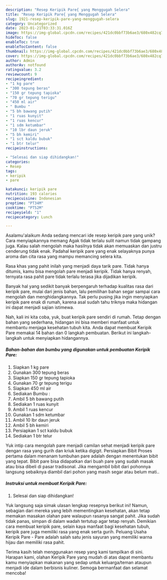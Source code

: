 ```yaml
---
description: "Resep Keripik Pare{ yang Menggugah Selera"
title: "Resep Keripik Pare{ yang Menggugah Selera"
slug: 1921-resep-keripik-pare-yang-menggugah-selera
category: Uncategorized
date: 2023-01-21T03:33:31.016Z
image: https://img-global.cpcdn.com/recipes/421dc0bbf73b6ae3/680x482cq70/keripik-pare-foto-resep-utama.jpg
hideToc: false
enableToc: true
enableTocContent: false
thumbnail: https://img-global.cpcdn.com/recipes/421dc0bbf73b6ae3/680x482cq70/keripik-pare-foto-resep-utama.jpg
cover: https://img-global.cpcdn.com/recipes/421dc0bbf73b6ae3/680x482cq70/keripik-pare-foto-resep-utama.jpg
author: Admin
authorAv: notfound
ratingvalue: 3.2
reviewcount: 9
recipeingredient:
- "1 kg pare"
- "300 tepung beras"
- "150 gr tepung tapioka"
- "70 gr tepung terigu"
- "450 ml air"
- " Bumbu "
- "5 bh bawang putih"
- "1 ruas kunyit"
- "1 ruas kencur"
- "1 sdm ketumbar"
- "10 lbr daun jeruk"
- "5 bh kemiri"
- "1 sct kaldu bubuk"
- "1 btr telur"
recipeinstructions:

- "Selesai dan siap dihidangkan!"
categories:
- Resep
tags:
- keripik
- pare

katakunci: keripik pare 
nutrition: 193 calories
recipecuisine: Indonesian
preptime: "PT34M"
cooktime: "PT52M"
recipeyield: "1"
recipecategory: Lunch

---
```



Asalamu'alaikum Anda sedang mencari ide resep keripik pare yang unik? Cara menyiapkannya memang Agak tidak terlalu sulit namun tidak gampang juga. Kalau salah mengolah maka hasilnya tidak akan memuaskan dan justru cenderung tidak enak. Padahal keripik pare yang enak selayaknya punya aroma dan cita rasa yang mampu memancing selera kita.


Rasa khas yang pahit inilah yang menjadi daya tarik pare. Tidak hanya ditumis, kamu bisa mengolah pare menjadi keripik. Tidak hanya renyah, ternyata rasa pahit pare tidak terlalu terasa jika dijadikan keripik.

Banyak hal yang sedikit banyak berpengaruh terhadap kualitas rasa dari keripik pare, mulai dari jenis bahan, lalu pemilihan bahan segar sampai cara mengolah dan menghidangkannya. Tak perlu pusing jika ingin menyiapkan keripik pare enak di rumah, karena asal sudah tahu triknya maka hidangan ini dapat menjadi sajian istimewa.


Nah, kali ini kita coba, yuk, buat keripik pare sendiri di rumah. Tetap dengan bahan yang sederhana, hidangan ini bisa memberi manfaat untuk membantu menjaga kesehatan tubuh kita. Anda dapat membuat Keripik Pare memakai 14 bahan dan 0 langkah pembuatan. Berikut ini langkah-langkah untuk menyiapkan hidangannya.

<!--inarticleads1-->

##### Bahan-bahan dan bumbu yang digunakan untuk pembuatan Keripik Pare:

1. Siapkan 1 kg pare
1. Gunakan 300 tepung beras
1. Siapkan 150 gr tepung tapioka
1. Gunakan 70 gr tepung terigu
1. Siapkan 450 ml air
1. Sediakan  Bumbu :
1. Ambil 5 bh bawang putih
1. Sediakan 1 ruas kunyit
1. Ambil 1 ruas kencur
1. Gunakan 1 sdm ketumbar
1. Ambil 10 lbr daun jeruk
1. Ambil 5 bh kemiri
1. Persiapkan 1 sct kaldu bubuk
1. Sediakan 1 btr telur


Yuk intip cara mengolah pare menjadi camilan sehat menjadi keripik pare dengan rasa yang gurih dan kriuk ketika digigit. Persiapkan Bibit Proses pertama dalam menanam tumbuhan pare adalah dengan menentukan bibit yang tepat. Bibit pare bisa didapatkan dari buah pare yang sudah masak atau bisa dibeli di pasar tradisonal. Jika mengambil bibit dari pohonnya langsung sebaiknya diambil dari pohon yang masih segar atau belum mati.. 

<!--inarticleads2-->

##### Instruksi untuk membuat Keripik Pare:


1. Selesai dan siap dihidangkan!

Yuk langsung saja simak ulasan lengkap resepnya berikut ini! Namun, sebagian dari mereka yang lebih mementingkan kesehatan, akan tetap memakan masakan olahan pare walaupun rasanya sangat pahit. Jika sudah tidak panas, simpan di dalam wadah tertutup agar tetap renyah. Demikian cara membuat keripik pare, selain kaya manfaat bagi kesehatan tubuh, keripik pare juga memiliki rasa yang enak serta gurih. Peluang Usaha Keripik Pare - Pare adalah salah satu jenis sayuran yang memiliki warna hijau dan memiliki rasa pahit. 

Terima kasih telah menggunakan resep yang kami tampilkan di sini. Harapan kami, olahan Keripik Pare yang mudah di atas dapat membantu kamu menyiapkan makanan yang sedap untuk keluarga/teman ataupun menjadi ide dalam berbisnis kuliner. Semoga bermanfaat dan selamat mencoba!
